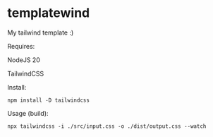 # templatewind
My tailwind template :)

Requires:

NodeJS 20

TailwindCSS

Install:

`npm install -D tailwindcss`

Usage (build):

`npx tailwindcss -i ./src/input.css -o ./dist/output.css --watch`